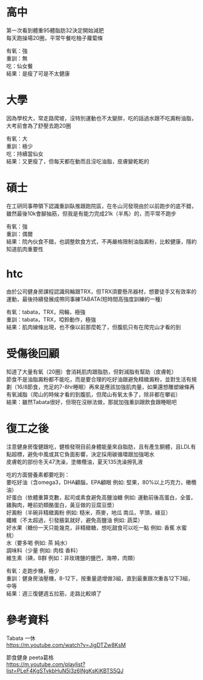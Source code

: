# 高中
第一次看到體重95體脂肪32決定開始減肥  
每天跑操場20圈，平常午餐吃柚子蘿蔔條  

有氧：強  
重訓：無  
吃：仙女餐  
結果：是瘦了可是不太健康  

# 大學
因為學校大，常走路爬坡，沒特別運動也不太變胖，吃的話過水跟不吃澱粉油脂，大考前會為了舒壓去跑20圈  

有氧：大  
重訓：極少  
吃：持續當仙女  
結果：又更瘦了，但每天都在動而且沒吃油脂，皮膚變乾乾的  

# 碩士
在工研同事帶領下認識重訓臥推跟跑院區，在冬山河發現由於以前跑步的底不錯，雖然最後10k會腳抽筋，但我是有能力完成21k（半馬）的，而平常不跑步  

有氧：強  
重訓：偶爾  
結果：院內伙食不錯，也調整飲食方式，不再嚴格限制油脂澱粉，比較健康，隱約知道肌肉重要性  

# htc
由於公司健身房課程認識飛輪跟TRX，但TRX須要懸吊器材，想要徒手又有效率的運動，最後持續發展成帶同事練TABATA(短時間高強度訓練的一種）  

有氧：tabata，TRX，飛輪，極強  
重訓：tabata，TRX，啞鈴動作，極強  
結果：肌肉線條出現，也不像以前那麼乾了，但腹肌只有在爬完山才看的到  

# 受傷後回顧
知道了大量有氧（20圈）會消耗肌肉跟脂肪，但對減脂有幫助（皮膚乾）  
節食不是油脂澱粉都不能吃，而是要合理的吃好油跟避免精緻澱粉，並對生活有規劃（16/8節食，充足的7-8hr睡眠）再來是應該加強肌肉量，如果還想雕塑線條再有氧減脂（爬山的時候才看的到腹肌，但爬山有氧太多了，除非都在攀岩）  
結果：雖然Tabata很好，但現在沒辦法做，那就加強重訓跟飲食跟睡眠吧  

# 復工之後
注意健身房復健跟吃，健檢發現目前身體能量來自脂肪，且有產生酮體，且LDL有點超標，避免中風或其它負面影響，決定採用碳循環跟加強喝水  
皮膚乾的部份冬天47洗澡，塗橄欖油，夏天135洗澡擦乳液  

吃的方面營養素都要吃到：  
要吃好油（含omega3，DHA顧腦，EPA顧眼 例如: 堅果，80%以上巧克力，橄欖油）  
好蛋白（依體重算克數，起司或素食避免高鹽油糖 例如: 運動前後高蛋白，全蛋，雞胸肉，睡前奶類酪蛋白，黃豆做的豆腐豆漿）  
好澱粉（半碗非精緻澱粉 例如: 糙米，燕麥，地瓜 南瓜，芋頭，綠豆）  
纖維（不太超過，引發脹氣就好，避免高鹽油 例如: 蔬菜）  
好水果（糖份一天只能幾克，非精緻糖，想吃甜食可以吃一點 例如: 香蕉 水蜜桃）  
水（要多喝 例如: 茶 純水）  
調味料（少量 例如: 肉桂 香料）  
維生素（碘，B群 例如：非玫瑰鹽的鹽巴，海帶，肉類）  

有氧：走跑步機，極少  
重訓：健身房油壓機，8-12下，按重量遞增做3組，直到最重跟次重各12下3組，中等  
結果：週三復健週五拉筋，走路比較順了  


# 參考資料
Tabata 一休  
https://m.youtube.com/watch?v=JigDTZw8KsM   

節食健身 peeta葛格  
https://m.youtube.com/playlist?list=PLeF4KgSTvkbHuN5l3z6lNgKsKjKBTS5QJ  
